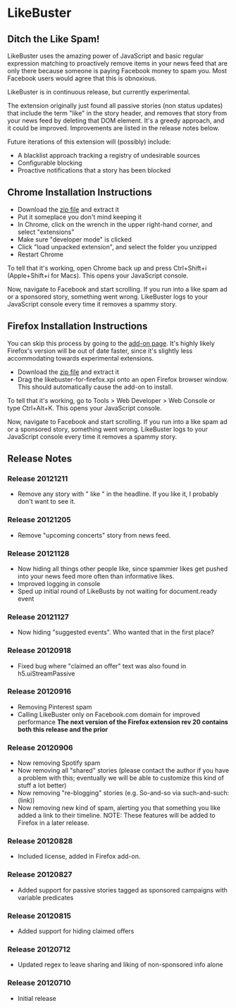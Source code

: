 # LikeBuster #
## Ditch the Like Spam! ##

LikeBuster uses the amazing power of JavaScript and basic regular expression
matching to proactively remove items in your news feed that are only there 
because someone is paying Facebook money to spam you. Most Facebook users 
would agree that this is obnoxious. 

LikeBuster is in continuous release, but currently experimental. 

The extension originally just found all passive stories (non status updates) that 
include the term "like" in the story header, and removes that story from 
your news feed by deleting that DOM element. It's a greedy approach, and it 
could be improved. Improvements are listed in the release notes below.

Future iterations of this extension will (possibly) include:
* A blacklist approach tracking a registry of undesirable sources
* Configurable blocking
* Proactive notifications that a story has been blocked

## Chrome Installation Instructions ##
*  Download the [zip file](https://github.com/relwell/LikeBuster/zipball/master) and extract it
*  Put it someplace you don't mind keeping it
*  In Chrome, click on the wrench in the upper right-hand corner, and select "extensions"
*  Make sure "developer mode" is clicked
*  Click "load unpacked extension", and select the folder you unzipped
*  Restart Chrome

To tell that it's working, open Chrome back up and press Ctrl+Shift+i (Apple+Shift+i for Macs). This opens your JavaScript console.

Now, navigate to Facebook and start scrolling. If you run into a like spam ad or a sponsored story, something went wrong. 
LikeBuster logs to your JavaScript console every time it removes a spammy story.

## Firefox Installation Instructions ##
You can skip this process by going to the [add-on page](https://addons.mozilla.org/en-US/firefox/addon/likebuster-for-firefox/).
It's highly likely Firefox's version will be out of date faster, since it's slightly less accommodating towards experimental extensions.
* Download the [zip file](https://github.com/relwell/LikeBuster/zipball/master) and extract it
* Drag the likebuster-for-firefox.xpi onto an open Firefox browser window. This should automatically cause the add-on to install.

To tell that it's working, go to Tools > Web Developer > Web Console or type Ctrl+Alt+K. This opens your JavaScript console.

Now, navigate to Facebook and start scrolling. If you run into a like spam ad or a sponsored story, something went wrong. 
LikeBuster logs to your JavaScript console every time it removes a spammy story.


## Release Notes ##
### Release 20121211 ###
* Remove any story with " like " in the headline. If you like it, I probably don't want to see it.

### Release 20121205 ###
* Remove "upcoming concerts" story from news feed.

### Release 20121128 ###
* Now hiding all things other people like, since spammier likes get pushed into your news feed more often than informative likes.
* Improved logging in console
* Sped up initial round of LikeBusts by not waiting for document.ready event

### Release 20121127 ###
* Now hiding "suggested events". Who wanted that in the first place?

### Release 20120918 ###
* Fixed bug where "claimed an offer" text was also found in h5.uiStreamPassive

### Release 20120916 ###
* Removing Pinterest spam
* Calling LikeBuster only on Facebook.com domain for improved performance
**The next version of the Firefox extension rev 20 contains both this release and the prior**

### Release 20120906 ###
* Now removing Spotify spam
* Now removing all "shared" stories 
(please contact the author if you have a problem with this; eventually we will 
be able to customize this kind of stuff a lot better)
* Now removing "re-blogging" stories (e.g. So-and-so via such-and-such: (link))
* Now removing new kind of spam, alerting you that something you like added a link to their timeline.
NOTE: These features will be added to Firefox in a later release.

### Release 20120828 ###
* Included license, added in Firefox add-on.

### Release 20120827 ###
* Added support for passive stories tagged as sponsored campaigns with variable predicates

### Release 20120815 ###
* Added support for hiding claimed offers

### Release 20120712 ###
* Updated regex to leave sharing and liking of non-sponsored info alone

### Release 20120710 ###
* Initial release